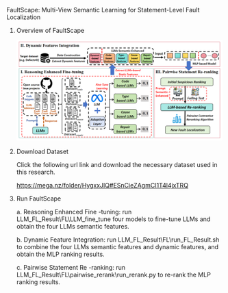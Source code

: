 FaultScape: Multi-View Semantic Learning for Statement-Level Fault Localization


1. Overview of FaultScape

    ![alt text](LLM_FL_Result/workflow.png)


2. Download Dataset

    Click the following url link and download the necessary dataset used in this research.
    
    https://mega.nz/folder/HygxxJIQ#ESnCieZAgmCI1T4l4jxTRQ


3. Run FaultScape

    a. Reasoning Enhanced Fine -tuning:  run LLM_FL_Result\FL\LLM_fine_tune    four models to fine-tune LLMs and obtain the four LLMs semantic features.

    b. Dynamic Feature Integration:  run LLM_FL_Result\FL\run_FL_Result.sh    to combine the four LLMs semantic features and dynamic features, and obtain the MLP ranking results.

    c. Pairwise Statement Re -ranking:  run LLM_FL_Result\FL\pairwise_rerank\run_rerank.py    to re-rank the MLP ranking results.
